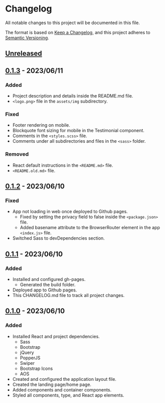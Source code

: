 # Changelog

All notable changes to this project will be documented in this file.

The format is based on [Keep a Changelog](https://keepachangelog.com/en/1.0.0/),
and this project adheres to [Semantic Versioning](https://semver.org/spec/v2.0.0.html).

## [Unreleased]

## [0.1.3] - 2023/06/11

### Added

- Project description and details inside the README.md file.
- `<logo.png>` file in the `assets/img` subdirectory.

### Fixed

- Footer rendering on mobile.
- Blockquote font sizing for mobile in the Testimonial component.
- Comments in the `<styles.scss>` file.
- Comments under all subdirectories and files in the `<sass>` folder.

### Removed

- React default instructions in the `<README.md>` file.
- `<README.old.md>` file.

## [0.1.2] - 2023/06/10

### Fixed

- App not loading in web once deployed to Github pages.
  - Fixed by setting the privacy field to false inside the `<package.json>` file.
  - Added basename attribute to the BrowserRouter element in the app `<index.js>` file.
- Switched Sass to devDependencies section.

## [0.1.1] - 2023/06/10

### Added

- Installed and configured gh-pages.
  - Generated the build folder.
- Deployed app to Github pages.
- This CHANGELOG.md file to track all project changes.

## [0.1.0] - 2023/06/10

### Added

- Installed React and project dependencies.
  - Sass
  - Bootstrap
  - jQuery
  - PopperJS
  - Swiper
  - Bootstrap Icons
  - AOS
- Created and configured the application layout file.
- Created the landing page/home page.
- Added components and container components.
- Styled all components, type, and React app elements.

[unreleased]: https://github.com/ogre2/luminol-bootstrap-template/compare/v0.1.3...HEAD
[0.1.3]: https://github.com/ogre2/luminol-bootstrap-template/compare/v0.1.2...v0.1.3
[0.1.2]: https://github.com/ogre2/luminol-bootstrap-template/compare/v0.1.1...v0.1.2
[0.1.1]: https://github.com/ogre2/luminol-bootstrap-template/compare/v0.1.0...v0.1.1
[0.1.0]: https://github.com/ogre2/luminol-bootstrap-template/releases/tag/v0.1.0
